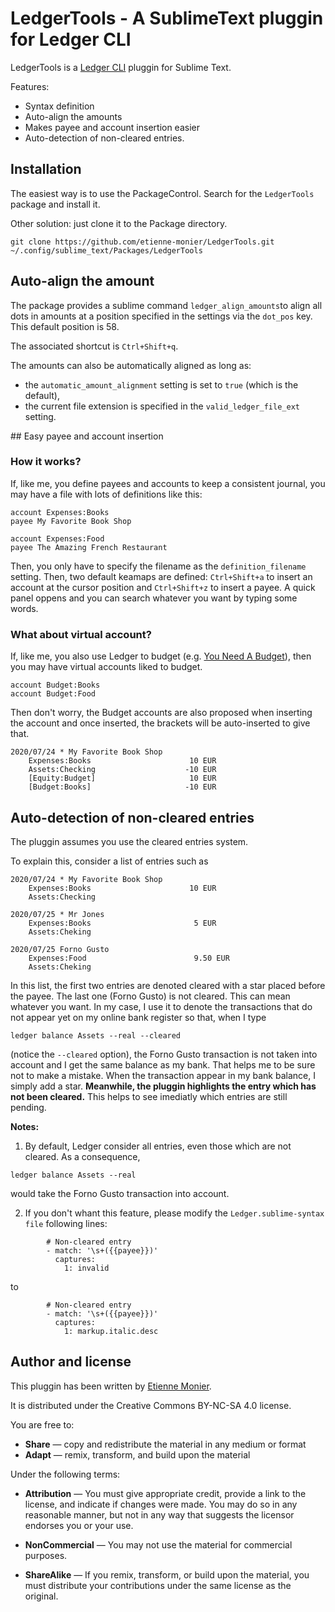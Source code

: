 # LedgerTools - A SublimeText pluggin for Ledger CLI

LedgerTools is a [Ledger CLI](ledger-cli.org) pluggin for Sublime Text.

Features:

- Syntax definition
- Auto-align the amounts
- Makes payee and account insertion easier
- Auto-detection of non-cleared entries.

## Installation

The easiest way is to use the PackageControl. Search for the `LedgerTools` package and install it.

Other solution: just clone it to the Package directory.

```
git clone https://github.com/etienne-monier/LedgerTools.git ~/.config/sublime_text/Packages/LedgerTools
```

## Auto-align the amount

The package provides a sublime command `ledger_align_amounts`to align all dots in amounts at a position specified in the settings via the `dot_pos` key. This default position is 58. 

The associated shortcut is `Ctrl+Shift+q`.

The amounts can also be automatically aligned as long as:
- the `automatic_amount_alignment` setting is set to `true` (which is the default),
- the current file extension is specified in the `valid_ledger_file_ext` setting.

## Easy payee and account insertion

### How it works?

If, like me, you define payees and accounts to keep a consistent journal, you may have a file with lots of definitions like this:

```
account Expenses:Books
payee My Favorite Book Shop

account Expenses:Food
payee The Amazing French Restaurant
```

Then, you only have to specify the filename as the `definition_filename` setting. Then, two default keamaps are defined: `Ctrl+Shift+a` to insert an account at the cursor position and `Ctrl+Shift+z` to insert a payee. A quick panel oppens and you can search whatever you want by typing some words.

### What about virtual account?

If, like me, you also use Ledger to budget (e.g. [You Need A Budget](https://www.youneedabudget.com/)), then you may have virtual accounts liked to budget.

```
account Budget:Books
account Budget:Food
```

Then don't worry, the Budget accounts are also proposed when inserting the account and once inserted, the brackets will be auto-inserted to give that.

```
2020/07/24 * My Favorite Book Shop
    Expenses:Books                      10 EUR
    Assets:Checking                    -10 EUR
    [Equity:Budget]                     10 EUR
    [Budget:Books]                     -10 EUR
```

## Auto-detection of non-cleared entries

The pluggin assumes you use the cleared entries system.

To explain this, consider a list of entries such as 

```
2020/07/24 * My Favorite Book Shop
    Expenses:Books                      10 EUR
    Assets:Checking

2020/07/25 * Mr Jones
    Expenses:Books                       5 EUR
    Assets:Cheking

2020/07/25 Forno Gusto
    Expenses:Food                        9.50 EUR
    Assets:Cheking
```

In this list, the first two entries are denoted cleared with a star placed before the payee. The last one (Forno Gusto) is not cleared. This can mean whatever you want. In my case, I use it to denote the transactions that do not appear yet on my online bank register so that, when I type
```
ledger balance Assets --real --cleared
```
(notice the `--cleared` option), the Forno Gusto transaction is not taken into account and I get the same balance as my bank. That helps me to be sure not to make a mistake. When the transaction appear in my bank balance, I simply add a star. **Meanwhile, the pluggin highlights the entry which has not been cleared.** This helps to see imediatly which entries are still pending.

**Notes:** 

1. By default, Ledger consider all entries, even those which are not cleared. As a consequence, 
```
ledger balance Assets --real
```
would take the Forno Gusto transaction into account.

2. If you don't whant this feature, please modify the `Ledger.sublime-syntax file` following lines:
```
        # Non-cleared entry
        - match: '\s+({{payee}})'
          captures:
            1: invalid
```
to 
```
        # Non-cleared entry
        - match: '\s+({{payee}})'
          captures:
            1: markup.italic.desc
```

## Author and license

This pluggin has been written by [Etienne Monier](https://etienne-monier.github.io/).

It is distributed under the Creative Commons BY-NC-SA 4.0 license.


You are free to:

- **Share** — copy and redistribute the material in any medium or format
- **Adapt** — remix, transform, and build upon the material

Under the following terms:

- **Attribution** — You must give appropriate credit, provide a link to the license, and indicate if changes were made. You may do so in any reasonable manner, but not in any way that suggests the licensor endorses you or your use.

- **NonCommercial** — You may not use the material for commercial purposes.

- **ShareAlike** — If you remix, transform, or build upon the material, you must distribute your contributions under the same license as the original.  